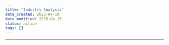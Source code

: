```yaml
---
title: "Industry Analysis"
date_created: 2025-04-10
date_modified: 2025-04-15
status: active
tags: []
---
```


---


